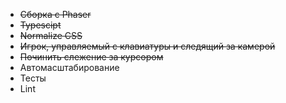 - ~~Сборка с Phaser~~
- ~~Typescipt~~
- ~~Normalize CSS~~
- ~~Игрок, управляемый с клавиатуры и следящий за камерой~~
- ~~Починить слежение за курсором~~
- Автомасштабирование
- Тесты
- Lint
